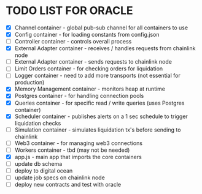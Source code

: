 # TODO LIST FOR ORACLE
- [x] Channel container - global pub-sub channel for all containers to use
- [x] Config container - for loading constants from config.json
- [ ] Controller container - controls overall process
- [x] External Adapter container - receives / handles requests from chainlink node
- [ ] External Adapter container - sends requests to chainlink node
- [ ] Limit Orders container - for checking orders for liquidation
- [ ] Logger container - need to add more transports (not essential for production)
- [x] Memory Management container - monitors heap at runtime
- [x] Postgres container - for handling connection pools
- [x] Queries container - for specific read / write queries (uses Postgres container)
- [x] Scheduler container - publishes alerts on a 1 sec schedule to trigger liquidation checks
- [ ] Simulation container - simulates liquidation tx's before sending to chainlink
- [ ] Web3 container - for managing web3 connections
- [ ] Workers container - tbd (may not be needed)
- [x] app.js - main app that imports the core containers
- [ ] update db schema
- [ ] deploy to digital ocean
- [ ] update job specs on chainlink node
- [ ] deploy new contracts and test with oracle